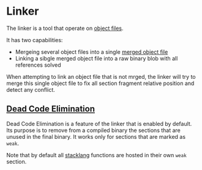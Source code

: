 # Linker

The linker is a tool that operate on [object files](object.md).  

It has two capabilities:
- Mergeing several object files into a single [merged object file](object.md#Merged)
- Linking a sibgle merged object file into a raw binary blob with all references solved 

When attempting to link an object file that is not mrged, the linker will try to merge this single object file to fix all section fragment relative position and detect any conflict.

## [Dead Code Elimination](#dce)

 Dead Code Elimination is a feature of the linker that is enabled by default. Its purpose is to remove from a compiled binary the sections that are unused in the final binary. It works only for sections that are marked as `weak`.  

 Note that by default all [stacklang](stacklang.md) functions are hosted in their own  `weak` section.